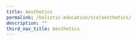 ```yaml
---
title: Aesthetics
permalink: /holistic-education/cca/aesthetics/
description: ""
third_nav_title: Aesthetics
---
```



